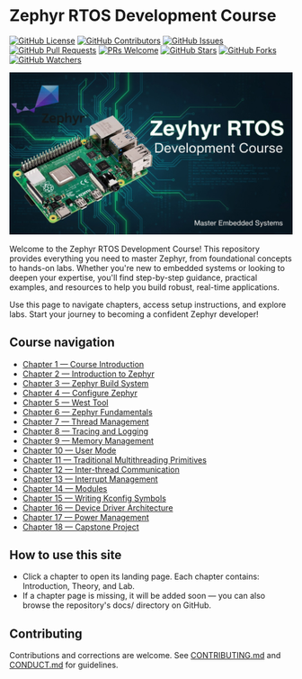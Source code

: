 # Zephyr RTOS Development Course

[![GitHub License](https://img.shields.io/github/license/tinegachris/course_zephyr_rtos_rpi_4b.svg)](https://github.com/tinegachris/course_zephyr_rtos_rpi_4b/blob/main/LICENSE)
[![GitHub Contributors](https://img.shields.io/github/contributors/tinegachris/course_zephyr_rtos_rpi_4b.svg)](https://github.com/tinegachris/course_zephyr_rtos_rpi_4b/graphs/contributors)
[![GitHub Issues](https://img.shields.io/github/issues/tinegachris/course_zephyr_rtos_rpi_4b.svg)](https://github.com/tinegachris/course_zephyr_rtos_rpi_4b/issues)
[![GitHub Pull Requests](https://img.shields.io/github/issues-pr/tinegachris/course_zephyr_rtos_rpi_4b.svg)](https://github.com/tinegachris/course_zephyr_rtos_rpi_4b/pulls)
[![PRs Welcome](https://img.shields.io/badge/PRs-welcome-brightgreen.svg?style=flat-square)](http://makeapullrequest.com)
[![GitHub Stars](https://img.shields.io/github/stars/tinegachris/course_zephyr_rtos_rpi_4b.svg?style=social&label=Star)](https://github.com/tinegachris/course_zephyr_rtos_rpi_4b/stargazers)
[![GitHub Forks](https://img.shields.io/github/forks/tinegachris/course_zephyr_rtos_rpi_4b.svg?style=social&label=Fork)](https://github.com/tinegachris/course_zephyr_rtos_rpi_4b/network/members)
[![GitHub Watchers](https://img.shields.io/github/watchers/tinegachris/course_zephyr_rtos_rpi_4b.svg?style=social&label=Watch)](https://github.com/tinegachris/course_zephyr_rtos_rpi_4b/watchers)

![alt text](Zephyr_RTOS_Development_Course.jpg)

Welcome to the Zephyr RTOS Development Course! This repository provides everything you need to master Zephyr, from foundational concepts to hands-on labs. Whether you're new to embedded systems or looking to deepen your expertise, you'll find step-by-step guidance, practical examples, and resources to help you build robust, real-time applications.

Use this page to navigate chapters, access setup instructions, and explore labs. Start your journey to becoming a confident Zephyr developer!

## Course navigation

- [Chapter 1 — Course Introduction](chapter_01_course_introduction/)
- [Chapter 2 — Introduction to Zephyr](chapter_02_introduction_to_zephyr/)
- [Chapter 3 — Zephyr Build System](chapter_03_zephyr_build_system/)
- [Chapter 4 — Configure Zephyr](chapter_04_configure_zephyr/)
- [Chapter 5 — West Tool](chapter_05_west/)
- [Chapter 6 — Zephyr Fundamentals](chapter_06_zephyr_fundamentals/)
- [Chapter 7 — Thread Management](chapter_07_thread_management/)
- [Chapter 8 — Tracing and Logging](chapter_08_tracing_and_logging/)
- [Chapter 9 — Memory Management](chapter_09_memory_management/)
- [Chapter 10 — User Mode](chapter_10_user_mode/)
- [Chapter 11 — Traditional Multithreading Primitives](chapter_11_traditional_multithreading_primitives/)
- [Chapter 12 — Inter-thread Communication](chapter_12_inter-thread_communication/)
- [Chapter 13 — Interrupt Management](chapter_13_interrupt_management/)
- [Chapter 14 — Modules](chapter_14_modules/)
- [Chapter 15 — Writing Kconfig Symbols](chapter_15_writing_kconfig_symbols/)
- [Chapter 16 — Device Driver Architecture](chapter_16_device_driver_architecture/)
- [Chapter 17 — Power Management](chapter_17_power_management/)
- [Chapter 18 — Capstone Project](chapter_18_capstone_project/)

## How to use this site

- Click a chapter to open its landing page. Each chapter contains: Introduction, Theory, and Lab.
- If a chapter page is missing, it will be added soon — you can also browse the repository's docs/ directory on GitHub.

## Contributing

Contributions and corrections are welcome. See [CONTRIBUTING.md](CONTRIBUTING.md) and [CONDUCT.md](CONDUCT.md) for guidelines.
